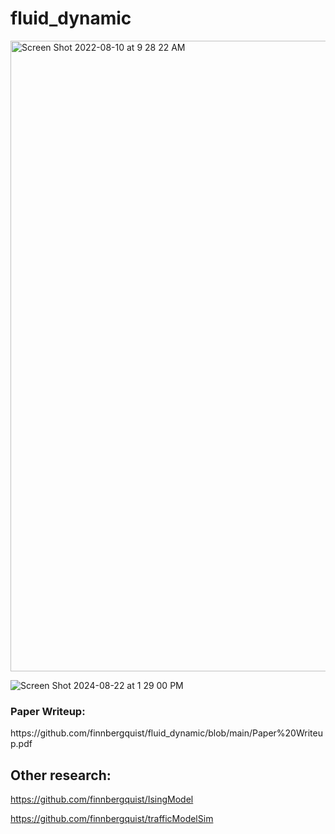 # fluid_dynamic

<img width="1009" alt="Screen Shot 2022-08-10 at 9 28 22 AM" src="https://user-images.githubusercontent.com/61434761/183963478-daabc2bf-c601-4095-bfc0-bb759100e86c.png">

![Screen Shot 2024-08-22 at 1 29 00 PM](https://github.com/user-attachments/assets/02025088-3fdb-436a-9467-5779e413d53e)


<h3> Paper Writeup: </h3>
<url> https://github.com/finnbergquist/fluid_dynamic/blob/main/Paper%20Writeup.pdf </url>

<h2> Other research: </h2>

<url> https://github.com/finnbergquist/IsingModel </url>

<url> https://github.com/finnbergquist/trafficModelSim </url>
